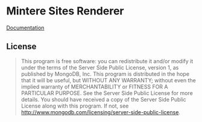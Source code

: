 # Mintere Sites Renderer

[Documentation](https://docs.mintere.site)

## License

> This program is free software: you can redistribute it and/or modify it under the terms of
> the Server Side Public License, version 1, as published by MongoDB, Inc. This program is 
> distributed in the hope that it will be useful, but WITHOUT ANY WARRANTY; without even the 
> implied warranty of MERCHANTABILITY or FITNESS FOR A PARTICULAR PURPOSE. See the Server 
> Side Public License for more details. You should have received a copy of the Server 
> Side Public License along with this program. If not, see
> <http://www.mongodb.com/licensing/server-side-public-license>.